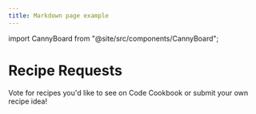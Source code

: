 ```yaml
---
title: Markdown page example
---
```


import CannyBoard from "@site/src/components/CannyBoard";

# Recipe Requests

Vote for recipes you'd like to see on Code Cookbook or submit your own recipe idea!

<CannyBoard />
